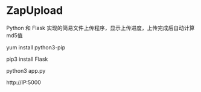 # ZapUpload

Python 和 Flask 实现的简易文件上传程序，显示上传进度，上传完成后自动计算md5值

yum install python3-pip

pip3 install Flask

python3 app.py

http://IP:5000
